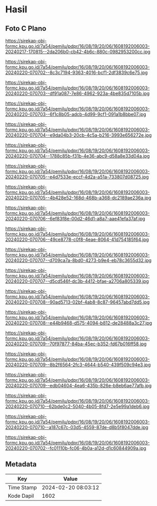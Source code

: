 # Hasil

## Foto C Plano

https://sirekap-obj-formc.kpu.go.id/7a54/pemilu/pdpr/16/08/19/20/06/1608192006003-20240217-170815--2da206b0-cb42-4b6c-880c-0982953200cc.jpg

https://sirekap-obj-formc.kpu.go.id/7a54/pemilu/pdpr/16/08/19/20/06/1608192006003-20240220-070702--8c3c7194-9363-4016-bcf1-2df3839c6e75.jpg

https://sirekap-obj-formc.kpu.go.id/7a54/pemilu/pdpr/16/08/19/20/06/1608192006003-20240220-070703--df91a087-7e86-4962-923a-4be835d7105b.jpg

https://sirekap-obj-formc.kpu.go.id/7a54/pemilu/pdpr/16/08/19/20/06/1608192006003-20240220-070703--6f1c8b05-adcb-4d99-9cf1-091a1b8bbe07.jpg

https://sirekap-obj-formc.kpu.go.id/7a54/pemilu/pdpr/16/08/19/20/06/1608192006003-20240220-070704--e9da04b3-20cb-4c5a-b216-3993e656272e.jpg

https://sirekap-obj-formc.kpu.go.id/7a54/pemilu/pdpr/16/08/19/20/06/1608192006003-20240220-070704--1788c85b-f31b-4e36-abc9-d58a8e33d04a.jpg

https://sirekap-obj-formc.kpu.go.id/7a54/pemilu/pdpr/16/08/19/20/06/1608192006003-20240220-070705--e4d7533e-eccf-4d2a-a51a-733807d08725.jpg

https://sirekap-obj-formc.kpu.go.id/7a54/pemilu/pdpr/16/08/19/20/06/1608192006003-20240220-070705--4b428e52-168d-468b-a368-dc2189ae236a.jpg

https://sirekap-obj-formc.kpu.go.id/7a54/pemilu/pdpr/16/08/19/20/06/1608192006003-20240220-070706--6ef83f8e-00d2-46d1-a8a7-aae41efa37af.jpg

https://sirekap-obj-formc.kpu.go.id/7a54/pemilu/pdpr/16/08/19/20/06/1608192006003-20240220-070706--49ce8778-c0f8-4eae-8064-41d754185f64.jpg

https://sirekap-obj-formc.kpu.go.id/7a54/pemilu/pdpr/16/08/19/20/06/1608192006003-20240220-070707--d709ca7a-8bd0-4273-b9e4-eb78c3655d32.jpg

https://sirekap-obj-formc.kpu.go.id/7a54/pemilu/pdpr/16/08/19/20/06/1608192006003-20240220-070707--d5cd546f-dc3b-4412-bfae-a2706a805339.jpg

https://sirekap-obj-formc.kpu.go.id/7a54/pemilu/pdpr/16/08/19/20/06/1608192006003-20240220-070708--90ad5713-02bf-4ab8-8c87-96457abd7dd5.jpg

https://sirekap-obj-formc.kpu.go.id/7a54/pemilu/pdpr/16/08/19/20/06/1608192006003-20240220-070708--e44b9468-d575-4094-b812-de28488a3c27.jpg

https://sirekap-obj-formc.kpu.go.id/7a54/pemilu/pdpr/16/08/19/20/06/1608192006003-20240220-070709--70f97877-84ba-45ec-b352-fd67b016ff58.jpg

https://sirekap-obj-formc.kpu.go.id/7a54/pemilu/pdpr/16/08/19/20/06/1608192006003-20240220-070709--8b2f6564-2fc3-4644-b540-439f509c94e3.jpg

https://sirekap-obj-formc.kpu.go.id/7a54/pemilu/pdpr/16/08/19/20/06/1608192006003-20240220-070709--edb04604-4ea6-435b-826e-b8eb6ae77afb.jpg

https://sirekap-obj-formc.kpu.go.id/7a54/pemilu/pdpr/16/08/19/20/06/1608192006003-20240220-070710--62bde0c2-5040-4b05-8fd7-2e5e99a1deb6.jpg

https://sirekap-obj-formc.kpu.go.id/7a54/pemilu/pdpr/16/08/19/20/06/1608192006003-20240220-070710--a187c67c-03d5-4559-87de-d8b5f8047dde.jpg

https://sirekap-obj-formc.kpu.go.id/7a54/pemilu/pdpr/16/08/19/20/06/1608192006003-20240220-070702--fc01110b-fc06-4b0a-a12d-d1c60844909a.jpg


## Metadata

| Key        | Value               |
| ---------- | ------------------- |
| Time Stamp | 2024-02-20 08:03:12 |
| Kode Dapil | 1602                |



